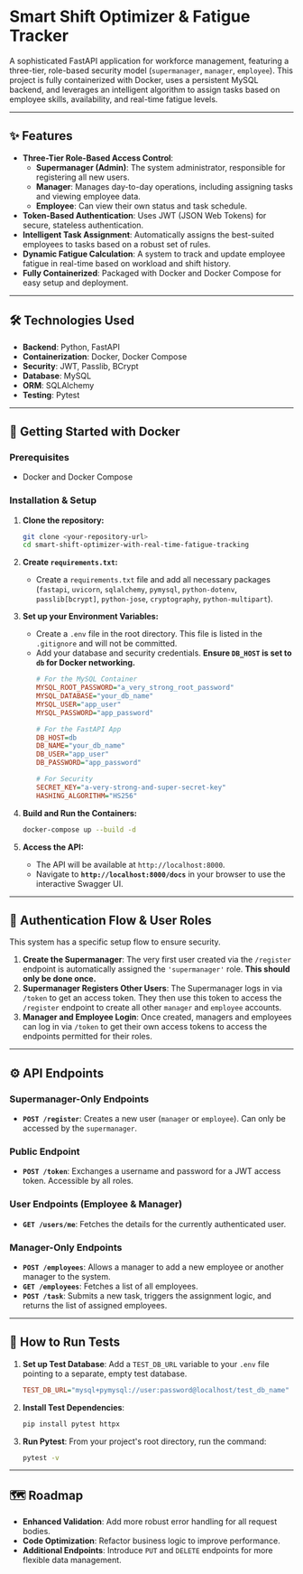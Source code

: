 # Smart Shift Optimizer & Fatigue Tracker

A sophisticated FastAPI application for workforce management, featuring a three-tier, role-based security model (`supermanager`, `manager`, `employee`). This project is fully containerized with Docker, uses a persistent MySQL backend, and leverages an intelligent algorithm to assign tasks based on employee skills, availability, and real-time fatigue levels.

---

## ✨ Features

* **Three-Tier Role-Based Access Control**:
    * **Supermanager (Admin)**: The system administrator, responsible for registering all new users.
    * **Manager**: Manages day-to-day operations, including assigning tasks and viewing employee data.
    * **Employee**: Can view their own status and task schedule.
* **Token-Based Authentication**: Uses JWT (JSON Web Tokens) for secure, stateless authentication.
* **Intelligent Task Assignment**: Automatically assigns the best-suited employees to tasks based on a robust set of rules.
* **Dynamic Fatigue Calculation**: A system to track and update employee fatigue in real-time based on workload and shift history.
* **Fully Containerized**: Packaged with Docker and Docker Compose for easy setup and deployment.

---

## 🛠️ Technologies Used

* **Backend**: Python, FastAPI
* **Containerization**: Docker, Docker Compose
* **Security**: JWT, Passlib, BCrypt
* **Database**: MySQL
* **ORM**: SQLAlchemy
* **Testing**: Pytest

---

## 🚀 Getting Started with Docker

### Prerequisites

* Docker and Docker Compose

### Installation & Setup

1.  **Clone the repository:**
    ```sh
    git clone <your-repository-url>
    cd smart-shift-optimizer-with-real-time-fatigue-tracking
    ```
2.  **Create `requirements.txt`:**
    * Create a `requirements.txt` file and add all necessary packages (`fastapi`, `uvicorn`, `sqlalchemy`, `pymysql`, `python-dotenv`, `passlib[bcrypt]`, `python-jose`, `cryptography`, `python-multipart`).

3.  **Set up your Environment Variables:**
    * Create a `.env` file in the root directory. This file is listed in the `.gitignore` and will not be committed.
    * Add your database and security credentials. **Ensure `DB_HOST` is set to `db` for Docker networking.**
        ```ini
        # For the MySQL Container
        MYSQL_ROOT_PASSWORD="a_very_strong_root_password"
        MYSQL_DATABASE="your_db_name"
        MYSQL_USER="app_user"
        MYSQL_PASSWORD="app_password"

        # For the FastAPI App
        DB_HOST=db
        DB_NAME="your_db_name"
        DB_USER="app_user"
        DB_PASSWORD="app_password"

        # For Security
        SECRET_KEY="a-very-strong-and-super-secret-key"
        HASHING_ALGORITHM="HS256"
        ```
4.  **Build and Run the Containers:**
    ```sh
    docker-compose up --build -d
    ```
5.  **Access the API:**
    * The API will be available at `http://localhost:8000`.
    * Navigate to **`http://localhost:8000/docs`** in your browser to use the interactive Swagger UI.

---

## 🔐 Authentication Flow & User Roles

This system has a specific setup flow to ensure security.

1.  **Create the Supermanager**: The very first user created via the `/register` endpoint is automatically assigned the `'supermanager'` role. **This should only be done once.**
2.  **Supermanager Registers Other Users**: The Supermanager logs in via `/token` to get an access token. They then use this token to access the `/register` endpoint to create all other `manager` and `employee` accounts.
3.  **Manager and Employee Login**: Once created, managers and employees can log in via `/token` to get their own access tokens to access the endpoints permitted for their roles.

---

## ⚙️ API Endpoints

### Supermanager-Only Endpoints

* **`POST /register`**: Creates a new user (`manager` or `employee`). Can only be accessed by the `supermanager`.

### Public Endpoint

* **`POST /token`**: Exchanges a username and password for a JWT access token. Accessible by all roles.

### User Endpoints (Employee & Manager)

* **`GET /users/me`**: Fetches the details for the currently authenticated user.

### Manager-Only Endpoints

* **`POST /employees`**: Allows a manager to add a new employee or another manager to the system.
* **`GET /employees`**: Fetches a list of all employees.
* **`POST /task`**: Submits a new task, triggers the assignment logic, and returns the list of assigned employees.

---

## 🧪 How to Run Tests

1.  **Set up Test Database**: Add a `TEST_DB_URL` variable to your `.env` file pointing to a separate, empty test database.
    ```ini
    TEST_DB_URL="mysql+pymysql://user:password@localhost/test_db_name"
    ```
2.  **Install Test Dependencies**:
    ```sh
    pip install pytest httpx
    ```
3.  **Run Pytest**: From your project's root directory, run the command:
    ```sh
    pytest -v
    ```

---

## 🗺️ Roadmap

* **Enhanced Validation**: Add more robust error handling for all request bodies.
* **Code Optimization**: Refactor business logic to improve performance.
* **Additional Endpoints**: Introduce `PUT` and `DELETE` endpoints for more flexible data management.
